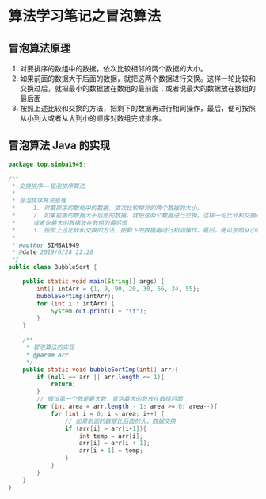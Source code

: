 # 算法学习笔记之冒泡算法

## 冒泡算法原理

1. 对要排序的数组中的数据，依次比较相邻的两个数据的大小。
2. 如果前面的数据大于后面的数据，就把这两个数据进行交换。这样一轮比较和交换过后，就把最小的数据放在数组的最前面；或者说最大的数据放在数组的最后面
3. 按照上述比较和交换的方法，把剩下的数据再进行相同操作，最后，便可按照从小到大或者从大到小的顺序对数组完成排序。

## 冒泡算法 Java 的实现

```java
package top.simba1949;

/**
 * 交换排序——冒泡排序算法
 *
 * 冒泡排序算法原理：
 *     1. 对要排序的数组中的数据，依次比较相邻的两个数据的大小。
 *     2. 如果前面的数据大于后面的数据，就把这两个数据进行交换。这样一轮比较和交换过后，就把最小的数据放在数组的最前面；
 *     或者说最大的数据放在数组的最后面
 *     3. 按照上述比较和交换的方法，把剩下的数据再进行相同操作，最后，便可按照从小到大的顺序对数组完成排序。
 *
 * @author SIMBA1949
 * @date 2019/6/28 22:20
 */
public class BubbleSort {

    public static void main(String[] args) {
        int[] intArr = {1, 9, 90, 20, 30, 66, 34, 55};
        bubbleSortImp(intArr);
        for (int i : intArr) {
            System.out.print(i + "\t");
        }
    }

    /**
	 * 冒泡算法的实现
	 * @param arr
	 */
    public static void bubbleSortImp(int[] arr){
        if (null == arr || arr.length <= 1){
            return;
        }
        // 假设第一个数是最大数，冒泡最大的数放在数组后面
        for (int area = arr.length - 1; area >= 0; area--){
            for (int i = 0; i < area; i++) {
                // 如果前面的数据比后面的大，数据交换
                if (arr[i] > arr[i+1]){
                    int temp = arr[i];
                    arr[i] = arr[i + 1];
                    arr[i + 1] = temp;
                }
            }
        }
    }
}
```



